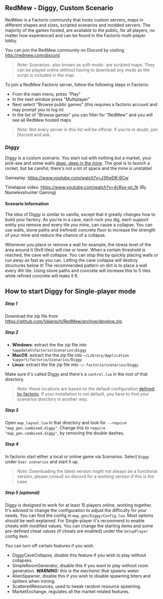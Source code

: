## RedMew - Diggy, Custom Scenario
RedMew is a Factorio community that hosts custom servers, maps in different shapes and sizes, scripted scenarios and
modded servers. The majority of the games hosted, are available to the public, for all players, no matter how
experienced and can be found in the Factorio multi-player lobby.

You can join the RedMew community on Discord by visiting http://redmew.com/discord

> _Note_: Scenarios- also known as soft-mods- are scripted maps. They can be played online without having to download
any mods as the script is included in the map.

To join a RedMew Factorio server, follow the following steps in Factorio:
 - From the main menu, press "Play"
 - In the next window press "Multiplayer"
 - Next select "Browse public games" (this requires a factorio account and may prompt you to log in)
 - In the list of "Browse games" you can filter for "RedMew" and you will see all RedMew hosted maps

> _Note_: Not every server in this list will be official. If you're in doubt, join Discord and ask.

### Diggy
Diggy is a custom scenario. You start out with nothing but a market, your pick-axe and some walls
[deep, deep in the mine](https://www.youtube.com/watch?v=ov5pxaIbJlM). The goal is to launch a rocket, but be careful,
there's not a lot of space and the mine is unstable!

Gameplay: https://www.youtube.com/watch?v=J3lheDK-6Cw

Timelapse video: https://www.youtube.com/watch?v=4cRsx-wl_fk (By Namelesshunter Gaming)

#### Scenario Information
The idea of Diggy is similar to vanilla, except that it greatly changes how to build your factory. As you're in a cave,
each rock you dig, each support entity you remove and every tile you mine, can cause a collapse. You can use walls,
stone paths and (refined) concrete floor to increase the strength of your mine and reduce the chance of a collapse.

Whenever you place or remove a wall for example, the stress level of the area around it (9x9 tiles) will rise or lower.
When a certain threshold is reached, the cave will collapse. You can stop this by quickly placing walls or run away as
fast as you can. Letting the cave collapse _will_ destroy structures below it! The recommended pattern on dirt is to
place a wall every 4th tile. Using stone paths and concrete will increase this to 5 tiles while refined concrete will
make it 6.

## How to start Diggy for Single-player mode

##### Step 1
Download the zip file from https://github.com/Valansch/RedMew/archive/develop.zip

##### Step 2
- **Windows**: extract the the zip file into `%appdata%\Factorio\Scenarios\Diggy`
- **MacOS**: extract the the zip file into `~/Library/Application Support/factorio/Scenarios/Diggy`
- **Linux**: extract the the zip file into `~/.factorio/scenarios/Diggy`

Make sure it's called Diggy and there's a `control.lua` in the root of that directory.

> _Note_: these locations are based on the default configuration [defined by factorio](https://wiki.factorio.com/Application_directory). If your installation is not default, you have to find your scenarios directory in another way.

##### Step 3
Open `map_layout.lua` in that directory and look for `--require "map_gen.combined.diggy"`.
Change this to `require "map_gen.combined.diggy"`, by removing the double dashes.

##### Step 4
In factorio start either a local or online game via Scenarios. Select `Diggy` under
`User scenarios` and start it up.

> _Note:_ Downloading the latest version might not always be a functional version, please consult on discord for a
working version if this is the case.

##### Step 5 (optional)
Diggy is designed to work for at least 15 players online, working together. It's advised to change the configuration
to adjust the difficulty for your needs. You can find the config in `map_gen/Diggy/Config.lua`. Most options should be
well-explained. For Single-player it's recommend to enable cheats with modified values. You can change the starting
items and some pre-defined cheat values (if cheats are enabled) under the `SetupPlayer` config item.

You can turn off certain features if you wish.
 - DiggyCaveCollapse, disable this feature if you wish to play without collapses.
 - SimpleRoomGenerator, disable this if you want to play without room generation. _**WARNING:** this is the mechanic that
 spawns water._
 - AlienSpawner, disable this if you wish to disable spawning biters and spitters when mining.
 - ScatteredResources, used to tweak random resource spawning.
 - MarketExchange, regulates all the market related features.
